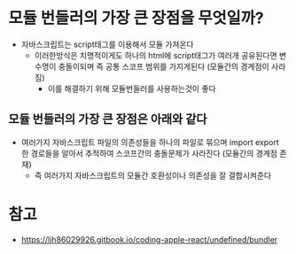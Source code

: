 # 모듈 번들러의 가장 큰 장점을 무엇일까?
- 자바스크립트는 script태그를 이용해서 모듈 가져온다
  - 이러한방식은 치명적이게도 하나의 html에 script태그가 여러개 공유된다면 변수명이 충돌이되며 즉 공통 스코프 범위를 가지게된다 (모듈간의 경계점이 사라짐)
    - 이를 해결하기 위해 모듈번들러를 사용하는것이 좋다

## 모듈 번들러의 가장 큰 장점은 아래와 같다
  - 여러가지 자바스크립트 파일의 의존성들을 하나의 파일로 묶으며 import export 한 경로들을 알아서 추적하여 스코프간의 충돌문제가 사라진다 (모듈간의 경계점 존재)
    - 즉 여러가지 자바스크립트의 모듈간 호환성이나 의존성을 잘 결합시켜준다


# 참고
- https://ljh86029926.gitbook.io/coding-apple-react/undefined/bundler